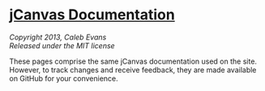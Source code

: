 # [jCanvas Documentation](http://calebevans.me/projects/jcanvas/docs/)
*Copyright 2013, Caleb Evans*  
*Released under the MIT license*

These pages comprise the same jCanvas documentation used on the site. However, to track changes and receive feedback, they are made available on GitHub for your convenience.
